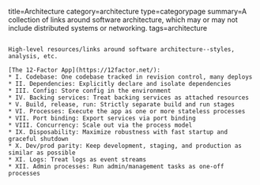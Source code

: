 title=Architecture
category=architecture
type=categorypage
summary=A collection of links around software architecture, which may or may not include distributed systems or networking.
tags=architecture
~~~~~~

High-level resources/links around software architecture--styles, analysis, etc.

[The 12-Factor App](https://12factor.net/):
* I. Codebase: One codebase tracked in revision control, many deploys
* II. Dependencies: Explicitly declare and isolate dependencies
* III. Config: Store config in the environment
* IV. Backing services: Treat backing services as attached resources
* V. Build, release, run: Strictly separate build and run stages
* VI. Processes: Execute the app as one or more stateless processes
* VII. Port binding: Export services via port binding
* VIII. Concurrency: Scale out via the process model
* IX. Disposability: Maximize robustness with fast startup and graceful shutdown
* X. Dev/prod parity: Keep development, staging, and production as similar as possible
* XI. Logs: Treat logs as event streams
* XII. Admin processes: Run admin/management tasks as one-off processes


